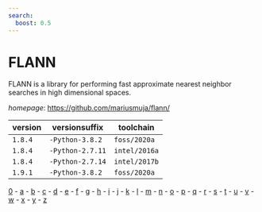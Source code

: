 ```yaml
---
search:
  boost: 0.5
---
```

# FLANN

FLANN is a library for performing fast approximate nearest neighbor searches in high dimensional spaces.

*homepage*: <https://github.com/mariusmuja/flann/>

version | versionsuffix | toolchain
--------|---------------|----------
``1.8.4`` | ``-Python-3.8.2`` | ``foss/2020a``
``1.8.4`` | ``-Python-2.7.11`` | ``intel/2016a``
``1.8.4`` | ``-Python-2.7.14`` | ``intel/2017b``
``1.9.1`` | ``-Python-3.8.2`` | ``foss/2020a``

[0](../0/index.md) - [a](../a/index.md) - [b](../b/index.md) - [c](../c/index.md) - [d](../d/index.md) - [e](../e/index.md) - [f](../f/index.md) - [g](../g/index.md) - [h](../h/index.md) - [i](../i/index.md) - [j](../j/index.md) - [k](../k/index.md) - [l](../l/index.md) - [m](../m/index.md) - [n](../n/index.md) - [o](../o/index.md) - [p](../p/index.md) - [q](../q/index.md) - [r](../r/index.md) - [s](../s/index.md) - [t](../t/index.md) - [u](../u/index.md) - [v](../v/index.md) - [w](../w/index.md) - [x](../x/index.md) - [y](../y/index.md) - [z](../z/index.md)

